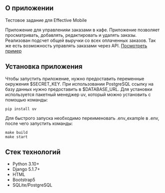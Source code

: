 ## О приложении

Тестовое задание для Effective Mobile

Приложение для управленияи заказами в кафе. Приложение позволяет просматривать, добавлять, редактировать и удалять заказы. 
Реализован  подсчет общей выручки со всех оплаченных заказов. Так же есть возможность управлять заказами через API.
[Посмотреть пример](https://em-test.onrender.com/orders/)

## Установка приложения

Чтобы запустить приложение, нужно предоставить переменные окружения $SECRET_KEY. При использовании PostgreSQL ссылку на базу данных нужно предоставить в $DATABASE_URL.
Для установки используется пакетный менеджер uv, который можно установить с помощью команды:
```
pip install uv
```

Для быстрого запуска необходимо переименовать .env_example в .env, после чего запустить команды:
```
make build
make start
```

## Стек технологий
- Python 3.10+
- Django 5.1.7+
- HTML
- Bootstrap5
- SQLite/PostgreSQL

